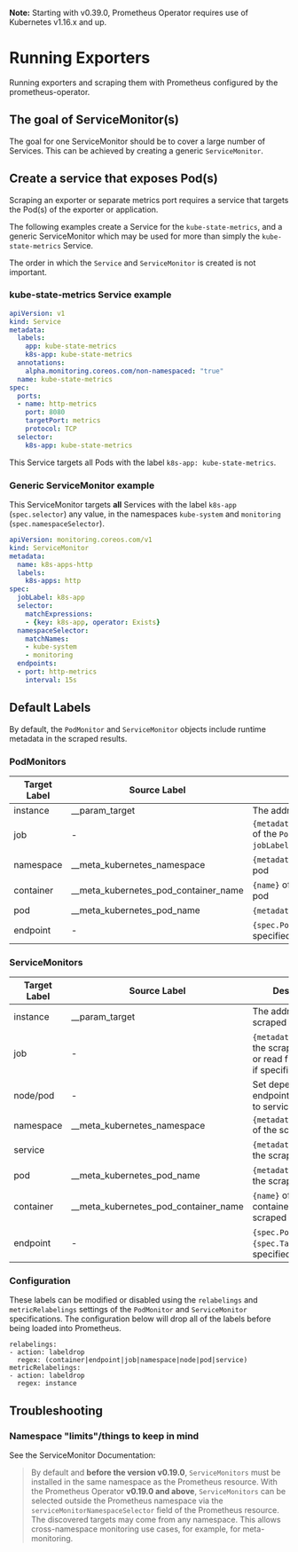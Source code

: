 <br>
<div class="alert alert-info" role="alert">
    <i class="fa fa-exclamation-triangle"></i><b> Note:</b> Starting with v0.39.0, Prometheus Operator requires use of Kubernetes v1.16.x and up.
</div>

# Running Exporters

Running exporters and scraping them with Prometheus configured by the prometheus-operator.

## The goal of ServiceMonitor(s)

The goal for one ServiceMonitor should be to cover a large number of Services. This can be achieved by creating a generic `ServiceMonitor`.

## Create a service that exposes Pod(s)

Scraping an exporter or separate metrics port requires a service that targets the Pod(s) of the exporter or application.

The following examples create a Service for the `kube-state-metrics`, and a generic ServiceMonitor which may be used for more than simply the `kube-state-metrics` Service.

The order in which the `Service` and `ServiceMonitor` is created is not important.

### kube-state-metrics Service example

```yaml
apiVersion: v1
kind: Service
metadata:
  labels:
    app: kube-state-metrics
    k8s-app: kube-state-metrics
  annotations:
    alpha.monitoring.coreos.com/non-namespaced: "true"
  name: kube-state-metrics
spec:
  ports:
  - name: http-metrics
    port: 8080
    targetPort: metrics
    protocol: TCP
  selector:
    k8s-app: kube-state-metrics
```

This Service targets all Pods with the label `k8s-app: kube-state-metrics`.

### Generic ServiceMonitor example

This ServiceMonitor targets **all** Services with the label `k8s-app` (`spec.selector`) any value, in the namespaces `kube-system` and `monitoring` (`spec.namespaceSelector`).

```yaml
apiVersion: monitoring.coreos.com/v1
kind: ServiceMonitor
metadata:
  name: k8s-apps-http
  labels:
    k8s-apps: http
spec:
  jobLabel: k8s-app
  selector:
    matchExpressions:
    - {key: k8s-app, operator: Exists}
  namespaceSelector:
    matchNames:
    - kube-system
    - monitoring
  endpoints:
  - port: http-metrics
    interval: 15s
```

## Default Labels

By default, the `PodMonitor` and `ServiceMonitor` objects include runtime metadata in the scraped results.

### PodMonitors

| Target Label | Source Label | Description |
| ------------ | ------------ | ----------- |
| instance | __param_target | The address of the scraped target |
| job | - | `{metadata.namespace}/{metadata.name}`  of the `PodMonitor` or read from `jobLabel` if specified |
| namespace | __meta_kubernetes_namespace | `{metadata.namespace}` of the scraped pod |
| container | __meta_kubernetes_pod_container_name | `{name}` of the container in the scraped pod |
| pod | __meta_kubernetes_pod_name | `{metadata.name}` of the scraped pod |
| endpoint | - | `{spec.Port}` or `{spec.TargetPort}` if specified |

### ServiceMonitors

| Target Label | Source Label | Description |
| ------------ | ------------ | ----------- |
| instance | __param_target | The address of the scraped target |
| job | - | `{metadata.name}` of the scraped service or read from `jobLabel` if specified |
| node/pod | - | Set depending on the endpoint responding to service request |
| namespace | __meta_kubernetes_namespace | `{metadata.namespace}` of the scraped pod |
| service | | `{metadata.name}` of the scraped service |
| pod | __meta_kubernetes_pod_name | `{metadata.name}` of the scraped pod |
| container | __meta_kubernetes_pod_container_name | `{name}` of the container in the scraped pod |
| endpoint | - | `{spec.Port}` or `{spec.TargetPort}` if specified |

### Configuration

These labels can be modified or disabled using the `relabelings` and `metricRelabelings` settings of the `PodMonitor` and `ServiceMonitor` specifications. The configuration below will drop all of the labels before being loaded into Prometheus.

```
relabelings:
- action: labeldrop
  regex: (container|endpoint|job|namespace|node|pod|service)
metricRelabelings:
- action: labeldrop
  regex: instance
```

## Troubleshooting

### Namespace "limits"/things to keep in mind

See the ServiceMonitor Documentation:

> By default and **before the version v0.19.0**, `ServiceMonitors` must be installed in the same namespace as the Prometheus resource. With the Prometheus Operator **v0.19.0 and above**, `ServiceMonitors` can be selected outside the Prometheus namespace via the `serviceMonitorNamespaceSelector` field of the Prometheus resource. The discovered targets may come from any namespace. This allows cross-namespace monitoring use cases, for example, for meta-monitoring.
